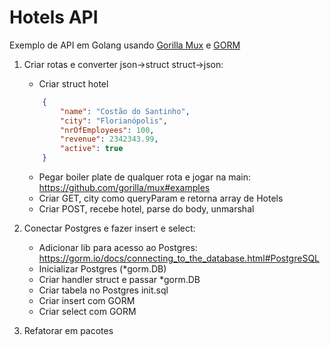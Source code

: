 # Hotels API

Exemplo de API em Golang usando [Gorilla Mux](https://github.com/gorilla/mux) e [GORM](https://gorm.io/)

1) Criar rotas e converter json->struct struct->json:

    - Criar struct hotel
    ```json
        {
            "name": "Costão do Santinho",
            "city": "Florianópolis",
            "nrOfEmployees": 100,
            "revenue": 2342343.99,
            "active": true
        }

    ```
    - Pegar boiler plate de qualquer rota e jogar na main: https://github.com/gorilla/mux#examples
    - Criar GET, city como queryParam e retorna array de Hotels
    - Criar POST, recebe hotel, parse do body, unmarshal

2) Conectar Postgres e fazer insert e select:
    - Adicionar lib para acesso ao Postgres: https://gorm.io/docs/connecting_to_the_database.html#PostgreSQL
    - Inicializar Postgres (*gorm.DB)
    - Criar handler struct e passar *gorm.DB
    - Criar tabela no Postgres init.sql
    - Criar insert com GORM
    - Criar select com GORM
3) Refatorar em pacotes

